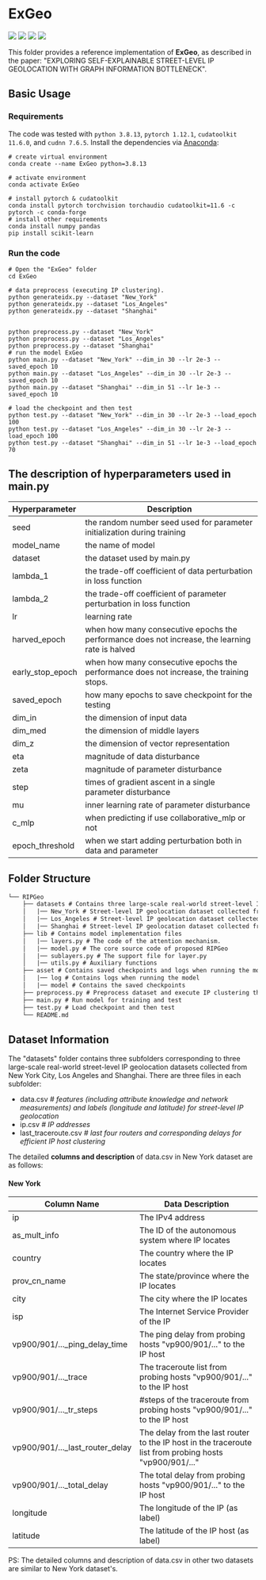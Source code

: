 # ExGeo
![](https://img.shields.io/badge/python-3.8.13-green)
![](https://img.shields.io/badge/pytorch-1.12.1-green)
![](https://img.shields.io/badge/cudatoolkit-11.6.0-green)
![](https://img.shields.io/badge/cudnn-7.6.5-green)

This folder provides a reference implementation of **ExGeo**, as described in the paper: "EXPLORING SELF-EXPLAINABLE STREET-LEVEL IP GEOLOCATION WITH GRAPH INFORMATION BOTTLENECK".


## Basic Usage

### Requirements

The code was tested with `python 3.8.13`, `pytorch 1.12.1`,  `cudatoolkit 11.6.0`, and `cudnn 7.6.5`. Install the dependencies via [Anaconda](https://www.anaconda.com/):

```shell
# create virtual environment
conda create --name ExGeo python=3.8.13

# activate environment
conda activate ExGeo

# install pytorch & cudatoolkit
conda install pytorch torchvision torchaudio cudatoolkit=11.6 -c pytorch -c conda-forge
# install other requirements
conda install numpy pandas
pip install scikit-learn
```

### Run the code

```shell
# Open the "ExGeo" folder
cd ExGeo

# data preprocess (executing IP clustering). 
python generateidx.py --dataset "New_York"
python generateidx.py --dataset "Los_Angeles"
python generateidx.py --dataset "Shanghai"


python preprocess.py --dataset "New_York"
python preprocess.py --dataset "Los_Angeles"
python preprocess.py --dataset "Shanghai"
# run the model ExGeo
python main.py --dataset "New_York" --dim_in 30 --lr 2e-3 --saved_epoch 10
python main.py --dataset "Los_Angeles" --dim_in 30 --lr 2e-3 --saved_epoch 10
python main.py --dataset "Shanghai" --dim_in 51 --lr 1e-3 --saved_epoch 10

# load the checkpoint and then test
python test.py --dataset "New_York" --dim_in 30 --lr 2e-3 --load_epoch 100
python test.py --dataset "Los_Angeles" --dim_in 30 --lr 2e-3 --load_epoch 100
python test.py --dataset "Shanghai" --dim_in 51 --lr 1e-3 --load_epoch 70
```

## The description of hyperparameters used in main.py

| Hyperparameter   | Description                                                  |
| :--------------- | ------------------------------------------------------------ |
| seed             | the random number seed used for parameter initialization during training |
| model_name       | the name of model                                            |
| dataset          | the dataset used by main.py                                  |
| lambda_1         | the trade-off coefficient of data perturbation in loss function |
| lambda_2         | the trade-off coefficient of parameter perturbation in loss function |
| lr               | learning rate                                                |
| harved_epoch     | when how many consecutive epochs the performance does not increase, the learning rate is halved |
| early_stop_epoch | when how many consecutive epochs the performance does not increase, the training stops. |
| saved_epoch      | how many epochs to save checkpoint for the testing           |
| dim_in           | the dimension of input data                                  |
| dim_med          | the dimension of middle layers                               |
| dim_z            | the dimension of vector representation                       |
| eta              | magnitude of data disturbance                                |
| zeta             | magnitude of parameter disturbance                           |
| step             | times of gradient ascent in a single parameter disturbance   |
| mu               | inner learning rate of parameter disturbance                 |
| c_mlp            | when predicting if use collaborative_mlp or not              |
| epoch_threshold  | when we start adding perturbation both in data and parameter |



## Folder Structure

```tex
└── RIPGeo
	├── datasets # Contains three large-scale real-world street-level IP geolocation datasets.
	│	|── New_York # Street-level IP geolocation dataset collected from New York City including 91,808 IP addresses.
	│	|── Los_Angeles # Street-level IP geolocation dataset collected from Los Angeles including 92,804 IP addresses.
	│	|── Shanghai # Street-level IP geolocation dataset collected from Shanghai including 126,258 IP addresses.
	├── lib # Contains model implementation files
	│	|── layers.py # The code of the attention mechanism.
	│	|── model.py # The core source code of proposed RIPGeo
	│	|── sublayers.py # The support file for layer.py
	│	|── utils.py # Auxiliary functions
	├── asset # Contains saved checkpoints and logs when running the model
	│	|── log # Contains logs when running the model 
	│	|── model # Contains the saved checkpoints
	├── preprocess.py # Preprocess dataset and execute IP clustering the for model running
	├── main.py # Run model for training and test
	├── test.py # Load checkpoint and then test
	└── README.md
```

## Dataset Information

The "datasets" folder contains three subfolders corresponding to three large-scale real-world street-level IP geolocation    datasets collected from New York City, Los Angeles and Shanghai. There are three files in each subfolder:

- data.csv    *# features (including attribute knowledge and network measurements) and labels (longitude and latitude) for street-level IP geolocation* 
- ip.csv    *# IP addresses*
- last_traceroute.csv    *# last four routers and corresponding delays for efficient IP host clustering*

The detailed **columns and description** of data.csv in New York dataset are as follows:

#### New York  

| Column Name                     | Data Description                                             |
| ------------------------------- | ------------------------------------------------------------ |
| ip                              | The IPv4 address                                             |
| as_mult_info                    | The ID of the autonomous system where IP locates             |
| country                         | The country where the IP locates                             |
| prov_cn_name                    | The state/province where the IP locates                      |
| city                            | The city where the IP locates                                |
| isp                             | The Internet Service Provider of the IP                      |
| vp900/901/..._ping_delay_time   | The ping delay from probing hosts "vp900/901/..." to the IP host |
| vp900/901/..._trace             | The traceroute list from probing hosts "vp900/901/..." to the IP host |
| vp900/901/..._tr_steps          | #steps of the traceroute from probing hosts "vp900/901/..." to the IP host |
| vp900/901/..._last_router_delay | The delay from the last router to the IP host in the traceroute list from probing hosts "vp900/901/..." |
| vp900/901/..._total_delay       | The total delay from probing hosts "vp900/901/..." to the IP host |
| longitude                       | The longitude of the IP (as label)                           |
| latitude                        | The latitude of the IP host (as label)                       |

PS: The detailed columns and description of data.csv in other two datasets are similar to New York dataset's.

